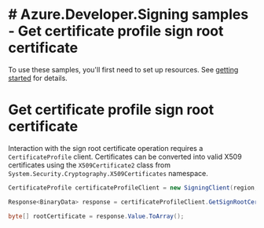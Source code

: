 # # Azure.Developer.Signing samples - Get certificate profile sign root certificate

To use these samples, you'll first need to set up resources. See [getting started](https://github.com/Azure/azure-sdk-for-net/blob/main/sdk/trustedsigning/Azure.Developer.Signing/README.md#getting-started) for details.

# Get certificate profile sign root certificate

Interaction with the sign root certificate operation requires a `CertificateProfile` client. Certificates can be converted into valid X509 certificates using the `X509Certificate2` class from `System.Security.Cryptography.X509Certificates` namespace.

```C# Snippet:Azure_Developer_Signing_GetSignRootCertificate
CertificateProfile certificateProfileClient = new SigningClient(region, credential).GetCertificateProfileClient();

Response<BinaryData> response = certificateProfileClient.GetSignRootCertificate(accountName, profileName);

byte[] rootCertificate = response.Value.ToArray();
```
